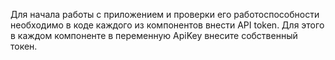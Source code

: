 Для начала работы с приложением и проверки его работоспособности необходимо в коде каждого из компонентов внести API token.
Для этого в каждом компоненте в переменную ApiKey внесите собственный токен.
